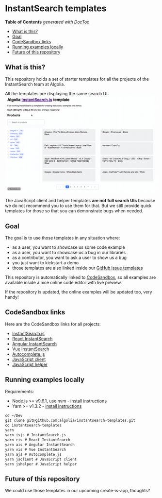 # InstantSearch templates

<!-- START doctoc generated TOC please keep comment here to allow auto update -->
<!-- DON'T EDIT THIS SECTION, INSTEAD RE-RUN doctoc TO UPDATE -->
**Table of Contents**  *generated with [DocToc](https://github.com/thlorenz/doctoc)*

- [What is this?](#what-is-this)
- [Goal](#goal)
- [CodeSandbox links](#codesandbox-links)
- [Running examples locally](#running-examples-locally)
- [Future of this repository](#future-of-this-repository)

<!-- END doctoc generated TOC please keep comment here to allow auto update -->

## What is this?

This repository holds a set of starter templates for all the projects of the InstantSearch team at Algolia.

All the templates are displaying the same search UI:
![demo](./demo.gif)

The JavaScript client and helper templates **are not full search UIs** because we do
not recommend you to use them for that. But we still provide quick templates for those
so that you can demonstrate bugs when needed.

## Goal

The goal is to use those templates in any situation where:
- as a user, you want to showcase us some code example
- as a user, you want to showcase us a bug in our libraries
- as a contributor, you want to ask a user to show us a bug
- you just want to kickstart a demo
- those templates are also linked inside our [GitHub issue templates](https://github.com/blog/2111-issue-and-pull-request-templates)

This repository is automatically linked to [CodeSandbox](https://codesandbox.io/), so all
examples are available inside a nice online code editor with live preview.

If the repository is updated, the online examples will be updated too, very handy!

## CodeSandbox links

Here are the CodeSandbox links for all projects:
- [InstantSearch.js](https://codesandbox.io/s/github/algolia/instantsearch-templates/tree/master/src/InstantSearch.js)
- [React InstantSearch](https://codesandbox.io/s/github/algolia/instantsearch-templates/tree/master/src/React%20InstantSearch)
- [Angular InstantSearch](https://codesandbox.io/s/github/algolia/instantsearch-templates/tree/master/src/Angular%20InstantSearch)
- [Vue InstantSearch](https://codesandbox.io/s/github/algolia/instantsearch-templates/tree/master/src/Vue%20InstantSearch)
- [Autocomplete.js](https://codesandbox.io/s/github/algolia/instantsearch-templates/tree/master/src/Autocomplete.js)
- [JavaScript client](https://codesandbox.io/s/github/algolia/instantsearch-templates/tree/master/src/JavaScript%20client)
- [JavaScript helper](https://codesandbox.io/s/github/algolia/instantsearch-templates/tree/master/src/JavaScript%20helper)

## Running examples locally

Requirements:
- Node.js >= v9.6.1, use nvm - [install instructions](https://github.com/creationix/nvm#install-script)
- Yarn >= v1.3.2 - [install instructions](https://yarnpkg.com/en/docs/install#alternatives-tab)

```
cd ~/Dev
git clone git@github.com:algolia/instantsearch-templates.git
cd instantsearch-templates
yarn
yarn isjs # InstantSearch.js
yarn ris # React InstantSearch
yarn ais # Angular InstantSearch
yarn vis # Vue InstantSearch
yarn ajs # Autocomplete.js
yarn jsclient # JavaScript client
yarn jshelper # JavaScript helper
```

## Future of this repository

We could use those templates in our upcoming create-is-app, thoughts?
